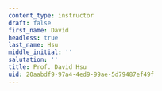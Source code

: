 ```yaml
---
content_type: instructor
draft: false
first_name: David
headless: true
last_name: Hsu
middle_initial: ''
salutation: ''
title: Prof. David Hsu
uid: 20aabdf9-97a4-4ed9-99ae-5d79487ef49f
---
```

